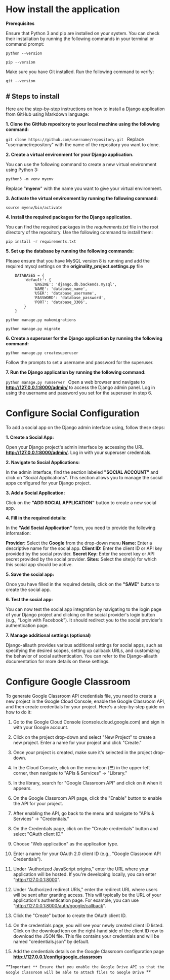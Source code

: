 # How install the application

**Prerequisites**

Ensure that Python 3 and pip are installed on your system. You can check their installation by running the following commands in your terminal or command prompt:

`python --version`


`pip --version`


Make sure you have Git installed. Run the following command to verify:

`git --version`

## **# Steps to install**


<p>Here are the step-by-step instructions on how to install a Django application from GitHub using Markdown language:</p>

**1. Clone the GitHub repository to your local machine using the following command:**

`git clone https://github.com/username/repository.git
`
Replace "username/repository" with the name of the repository you want to clone.

**2. Create a virtual environment for your Django application.**

 You can use the following command to create a new virtual environment using Python 3:

`python3 -m venv myenv`


Replace "**myenv**" with the name you want to give your virtual environment.

**3. Activate the virtual environment by running the following command:**

`source myenv/bin/activate
`

**4. Install the required packages for the Django application.**

You can find the required packages in the _requirements.txt_ file in the root directory of the repository. Use the following command to install them:

`pip install -r requirements.txt`


**5. Set up the database by running the following commands:**

Please ensure that you have MySQL version 8 is running and add the required mysql settings on the **originality_project.settings.py** file

        DATABASES = {
            'default': {
                'ENGINE': 'django.db.backends.mysql',
                'NAME': 'database_name',
                'USER': 'database_username',
                'PASSWORD': 'database_password',
                'PORT': 'database_3306',
            }
        }


`python manage.py makemigrations`

`python manage.py migrate`

**6. Create a superuser for the Django application by running the following command:**


`python manage.py createsuperuser`

Follow the prompts to set a username and password for the superuser.

**7. Run the Django application by running the following command:**

`python manage.py runserver
`
Open a web browser and navigate to **http://127.0.0.1:8000/admin/** to access the Django admin panel. Log in using the username and password you set for the superuser in step 6.


# **Configure Social Configuration**

To add a social app on the Django admin interface using, follow these steps:


**1. Create a Social App:** 

Open your Django project's admin interface by accessing the URL **http://127.0.0.1:8000/admin/**. Log in with your superuser credentials.

**2. Navigate to Social Applications:** 

In the admin interface, find the section labeled **"SOCIAL ACCOUNT"** and click on "Social Applications". This section allows you to manage the social apps configured for your Django project.

**3. Add a Social Application:** 

Click on the **"ADD SOCIAL APPLICATION"** button to create a new social app.

**4. Fill in the required details:** 

In the **"Add Social Application"** form, you need to provide the following information:

**Provider:** Select the **Google**  from the drop-down menu
**Name:** Enter a descriptive name for the social app.
**Client ID:** Enter the client ID or API key provided by the social provider.
**Secret Key:** Enter the secret key or API secret provided by the social provider.
**Sites:** Select the site(s) for which this social app should be active.


**5. Save the social app:** 

Once you have filled in the required details, click on the **"SAVE"** button to create the social app.

**6. Test the social app:** 

You can now test the social app integration by navigating to the login page of your Django project and clicking on the social provider's login button (e.g., "Login with Facebook"). It should redirect you to the social provider's authentication page.

**7. Manage additional settings (optional)**

Django-allauth provides various additional settings for social apps, such as specifying the desired scopes, setting up callback URLs, and customizing the behavior of social authentication. You can refer to the Django-allauth documentation for more details on these settings.

# **Configure Google Classroom**

To generate Google Classroom API credentials file, you need to create a new project in the Google Cloud Console, enable the Google Classroom API, and then create credentials for your project. Here's a step-by-step guide on how to do it:

1. Go to the Google Cloud Console (console.cloud.google.com) and sign in with your Google account.

2. Click on the project drop-down and select "New Project" to create a new project. Enter a name for your project and click "Create."

3. Once your project is created, make sure it's selected in the project drop-down.

4. In the Cloud Console, click on the menu icon (☰) in the upper-left corner, then navigate to "APIs & Services" → "Library."

5. In the library, search for "Google Classroom API" and click on it when it appears.

6. On the Google Classroom API page, click the "Enable" button to enable the API for your project.

7. After enabling the API, go back to the menu and navigate to "APIs & Services" → "Credentials."

8. On the Credentials page, click on the "Create credentials" button and select "OAuth client ID."

9. Choose "Web application" as the application type.

10. Enter a name for your OAuth 2.0 client ID (e.g., "Google Classroom API Credentials").

11. Under "Authorized JavaScript origins," enter the URL where your application will be hosted. If you're developing locally, you can enter "http://127.0.0.1:8000".

12. Under "Authorized redirect URIs," enter the redirect URL where users will be sent after granting access. This will typically be the URL of your application's authentication page. For example, you can use "http://127.0.0.1:8000/auth/google/callback".

13. Click the "Create" button to create the OAuth client ID.

14. On the credentials page, you will see your newly created client ID listed. Click on the download icon on the right-hand side of the client ID row to download the JSON file. This file contains your credentials and will be named "credentials.json" by default.

15. Add the credentials details on the Google Classroom configuration page **http://127.0.0.1/config/google_classroom** 

_**_`Important ** Ensure that you enable the Google Drive API so that the Google Classroom will be able to attach files to Google Drive `_**_

